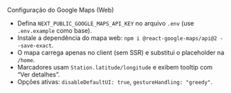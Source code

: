 Configuração do Google Maps (Web)

- Defina `NEXT_PUBLIC_GOOGLE_MAPS_API_KEY` no arquivo `.env` (use `.env.example` como base).
- Instale a dependência do mapa web: `npm i @react-google-maps/api@2 --save-exact`.
- O mapa carrega apenas no client (sem SSR) e substitui o placeholder na `/home`.
- Marcadores usam `Station.latitude/longitude` e exibem tooltip com “Ver detalhes”.
- Opções ativas: `disableDefaultUI: true`, `gestureHandling: "greedy"`.